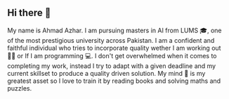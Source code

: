## Hi there 👋

My name is Ahmad Azhar. I am pursuing masters in AI from LUMS 🎓, one of the most prestigious university across Pakistan.
I am a confident and faithful individual who tries to incorporate quality wether I am working out 🏋🏻 or If I am programming 💻.
I don't get overwhelmed when it comes to completing my work, instead I try to adapt with a given deadline and my current skillset to produce a quality driven solution.
My mind 🧠 is my greatest asset so I love to train it by reading books and solving maths and puzzles.







<!--
**ahmadAzhar98/ahmadAzhar98** is a ✨ _special_ ✨ repository because its `README.md` (this file) appears on your GitHub profile.

Here are some ideas to get you started:

- 🔭 I’m currently working on ...
- 🌱 I’m currently learning ...
- 👯 I’m looking to collaborate on ...
- 🤔 I’m looking for help with ...
- 💬 Ask me about ...
- 📫 How to reach me: ...
- 😄 Pronouns: ...
- ⚡ Fun fact: ...
-->
